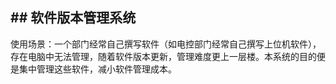 ## ## 软件版本管理系统

使用场景：一个部门经常自己撰写软件（如电控部门经常自己撰写上位机软件），存在电脑中无法管理，随着软件版本更新，管理难度更上一层楼。本系统的目的便是集中管理这些软件，减小软件管理成本。

